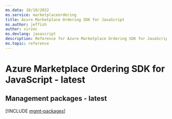 ```yaml
---
ms.data: 10/10/2022
ms.service: marketplaceordering
title: Azure Marketplace Ordering SDK for JavaScript
ms.author: jeffish
author: xirzec
ms.devlang: javascript
description: Reference for Azure Marketplace Ordering SDK for JavaScript
ms.topic: reference
---
```

# Azure Marketplace Ordering SDK for JavaScript - latest

## Management packages - latest
[!INCLUDE [mgmt-packages](marketplace-ordering-mgmt-index.md)]